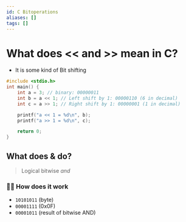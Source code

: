```yaml
---
id: C Bitoperations
aliases: []
tags: []
---
```


# What does << and >> mean in C?

- It is some kind of Bit shifting

```c
#include <stdio.h>
int main() {
    int a = 3; // binary: 00000011
    int b = a << 1; // Left shift by 1: 00000110 (6 in decimal)
    int c = a >> 1; // Right shift by 1: 00000001 (1 in decimal)

    printf("a << 1 = %d\n", b);
    printf("a >> 1 = %d\n", c);

    return 0;
}
```

## What does & do?

> Logical bitwise *and*

### 🧑‍💼 How does it work

- `10101011` (byte)
- `00001111` (0x0F)
- `00001011` (result of bitwise AND)

